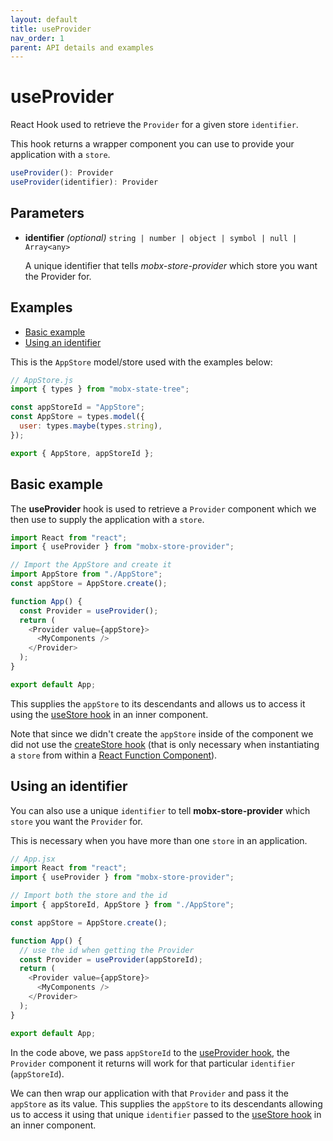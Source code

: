 ```yaml
---
layout: default
title: useProvider
nav_order: 1
parent: API details and examples
---
```


# useProvider

React Hook used to retrieve the `Provider` for a given store `identifier`.

This hook returns a wrapper component you can use to provide your application with a `store`.

```javascript
useProvider(): Provider
useProvider(identifier): Provider
```

## Parameters

- **identifier** _(optional)_ `string | number | object | symbol | null | Array<any>`

  A unique identifier that tells _mobx-store-provider_ which store you want the Provider for.

## Examples

- [Basic example](#basic-example)
- [Using an identifier](#using-an-identifier)

This is the `AppStore` model/store used with the examples below:

```javascript
// AppStore.js
import { types } from "mobx-state-tree";

const appStoreId = "AppStore";
const AppStore = types.model({
  user: types.maybe(types.string),
});

export { AppStore, appStoreId };
```

## Basic example

The **useProvider** hook is used to retrieve a `Provider` component which we then use to supply the application with a `store`.

```javascript
import React from "react";
import { useProvider } from "mobx-store-provider";

// Import the AppStore and create it
import AppStore from "./AppStore";
const appStore = AppStore.create();

function App() {
  const Provider = useProvider();
  return (
    <Provider value={appStore}>
      <MyComponents />
    </Provider>
  );
}

export default App;
```

This supplies the `appStore` to its descendants and allows us to access it using the [useStore hook](/api/useStore) in an inner component.

Note that since we didn't create the `appStore` inside of the component we did not use the [createStore hook](/api/createStore) (that is only necessary when instantiating a `store` from within a [React Function Component](https://www.robinwieruch.de/react-function-component)).

## Using an identifier

You can also use a unique `identifier` to tell **mobx-store-provider** which `store` you want the `Provider` for.

This is necessary when you have more than one `store` in an application.

```javascript
// App.jsx
import React from "react";
import { useProvider } from "mobx-store-provider";

// Import both the store and the id
import { appStoreId, AppStore } from "./AppStore";

const appStore = AppStore.create();

function App() {
  // use the id when getting the Provider
  const Provider = useProvider(appStoreId);
  return (
    <Provider value={appStore}>
      <MyComponents />
    </Provider>
  );
}

export default App;
```

In the code above, we pass `appStoreId` to the [useProvider hook](#useprovider), the `Provider` component it returns will work for that particular `identifier` (`appStoreId`).

We can then wrap our application with that `Provider` and pass it the `appStore` as its value. This supplies the `appStore` to its descendants allowing us to access it using that unique `identifier` passed to the [useStore hook](/api/useStore) in an inner component.
